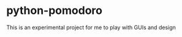 python-pomodoro
===============

This is an experimental project for me to play with GUIs and design
